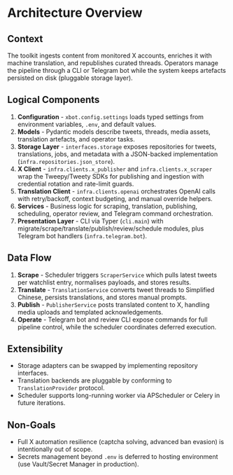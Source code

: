 # Architecture Overview

## Context
The toolkit ingests content from monitored X accounts, enriches it with machine translation, and republishes curated threads. Operators manage the pipeline through a CLI or Telegram bot while the system keeps artefacts persisted on disk (pluggable storage layer).

## Logical Components
1. **Configuration** - `xbot.config.settings` loads typed settings from environment variables, `.env`, and default values.
2. **Models** - Pydantic models describe tweets, threads, media assets, translation artefacts, and operator tasks.
3. **Storage Layer** - `interfaces.storage` exposes repositories for tweets, translations, jobs, and metadata with a JSON-backed implementation (`infra.repositories.json_store`).
4. **X Client** - `infra.clients.x_publisher` and `infra.clients.x_scraper` wrap the Tweepy/Tweety SDKs for publishing and ingestion with credential rotation and rate-limit guards.
5. **Translation Client** - `infra.clients.openai` orchestrates OpenAI calls with retry/backoff, context budgeting, and manual override helpers.
6. **Services** - Business logic for scraping, translation, publishing, scheduling, operator review, and Telegram command orchestration.
7. **Presentation Layer** - CLI via Typer (`cli.main`) with migrate/scrape/translate/publish/review/schedule modules, plus Telegram bot handlers (`infra.telegram.bot`).

## Data Flow
1. **Scrape** - Scheduler triggers `ScraperService` which pulls latest tweets per watchlist entry, normalises payloads, and stores results.
2. **Translate** - `TranslationService` converts tweet threads to Simplified Chinese, persists translations, and stores manual prompts.
3. **Publish** - `PublisherService` posts translated content to X, handling media uploads and templated acknowledgements.
4. **Operate** - Telegram bot and review CLI expose commands for full pipeline control, while the scheduler coordinates deferred execution.

## Extensibility
- Storage adapters can be swapped by implementing repository interfaces.
- Translation backends are pluggable by conforming to `TranslationProvider` protocol.
- Scheduler supports long-running worker via APScheduler or Celery in future iterations.

## Non-Goals
- Full X automation resilience (captcha solving, advanced ban evasion) is intentionally out of scope.
- Secrets management beyond `.env` is deferred to hosting environment (use Vault/Secret Manager in production).
